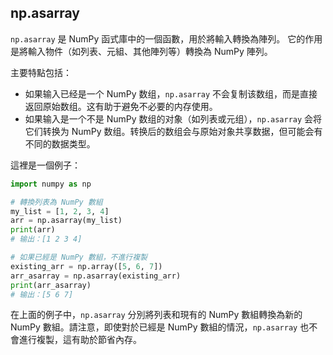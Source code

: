 ## np.asarray
`np.asarray` 是 NumPy 函式庫中的一個函數，用於將輸入轉換為陣列。 它的作用是將輸入物件（如列表、元組、其他陣列等）轉換為 NumPy 陣列。

主要特點包括：
* 如果输入已经是一个 NumPy 数组，`np.asarray` 不会复制该数组，而是直接返回原始数组。这有助于避免不必要的内存使用。
* 如果输入是一个不是 NumPy 数组的对象（如列表或元组），`np.asarray` 会将它们转换为 NumPy 数组。转换后的数组会与原始对象共享数据，但可能会有不同的数据类型。

這裡是一個例子：
```python
import numpy as np

# 轉換列表為 NumPy 數組
my_list = [1, 2, 3, 4]
arr = np.asarray(my_list)
print(arr)
# 输出：[1 2 3 4]

# 如果已經是 NumPy 數組，不進行複製
existing_arr = np.array([5, 6, 7])
arr_asarray = np.asarray(existing_arr)
print(arr_asarray)
# 输出：[5 6 7]
```
在上面的例子中，`np.asarray` 分別將列表和現有的 NumPy 數組轉換為新的 NumPy 數組。請注意，即使對於已經是 NumPy 數組的情況，`np.asarray` 也不會進行複製，這有助於節省內存。
